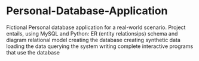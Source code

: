 # Personal-Database-Application
Fictional Personal database application for a real-world scenario. 
Project entails, using MySQL and Python:
ER (entity relationsips) schema and diagram
relational model
creating the database
creating synthetic data
loading the data
querying the system
writing complete interactive programs that use the database
